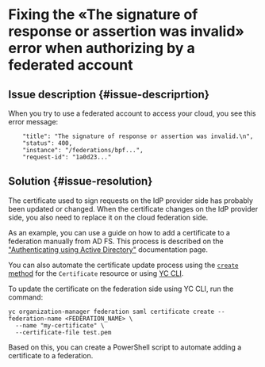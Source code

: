 # Fixing the «The signature of response or assertion was invalid» error when authorizing by a federated account

## Issue description {#issue-descriprtion}

When you try to use a federated account to access your cloud, you see this error message:

```
    "title": "The signature of response or assertion was invalid.\n",
    "status": 400,
    "instance": "/federations/bpf...",
    "request-id": "1a0d23..."
```

## Solution {#issue-resolution}

The certificate used to sign requests on the IdP provider side has probably been updated or changed.
When the certificate changes on the IdP provider side, you also need to replace it on the cloud federation side.

As an example, you can use a guide on how to add a certificate to a federation manually from AD FS.
This process is described on the ["Authenticating using Active Directory"](../../../organization/operations/federations/integration-adfs.md#add-certificate) documentation page.

You can also automate the certificate update process using the [`create` method](../../../organization/api-ref/Certificate/create.md) for the `Certificate` resource or using [YC CLI](../../../cli/quickstart.md#install).

To update the certificate on the federation side using YC CLI, run the command:

```
yc organization-manager federation saml certificate create --federation-name <FEDERATION_NAME> \
  --name "my-certificate" \
  --certificate-file test.pem
```

Based on this, you can create a PowerShell script to automate adding a certificate to a federation.
